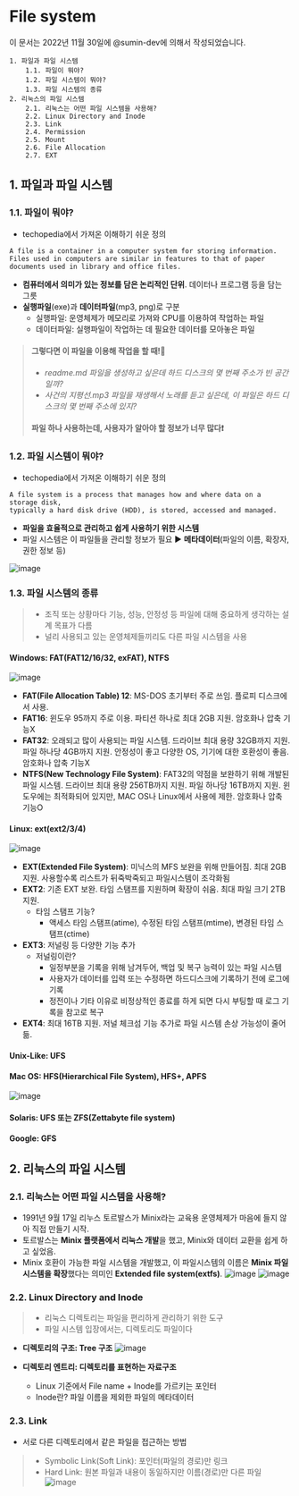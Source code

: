 # File system

이 문서는 2022년 11월 30일에 @sumin-dev에 의해서 작성되었습니다.

```
1. 파일과 파일 시스템
    1.1. 파일이 뭐야?
    1.2. 파일 시스템이 뭐야?
    1.3. 파일 시스템의 종류
2. 리눅스의 파일 시스템
    2.1. 리눅스는 어떤 파일 시스템을 사용해?
    2.2. Linux Directory and Inode
    2.3. Link
    2.4. Permission
    2.5. Mount
    2.6. File Allocation
    2.7. EXT

```

## 1. 파일과 파일 시스템
### 1.1. 파일이 뭐야?
* techopedia에서 가져온 이해하기 쉬운 정의
```
A file is a container in a computer system for storing information. 
Files used in computers are similar in features to that of paper documents used in library and office files.
```
* **컴퓨터에서 의미가 있는 정보를 담은 논리적인 단위**. 데이터나 프로그램 등을 담는 그릇
* **실행파일**(exe)과 **데이터파일**(mp3, png)로 구분
    * 실행파일: 운영체제가 메모리로 가져와 CPU를 이용하여 작업하는 파일
    * 데이터파일: 실행파일이 작업하는 데 필요한 데이터를 모아놓은 파일

> #### 그렇다면 이 파일을 이용해 작업을 할 때!🤔
>    * *readme.md 파일을 생성하고 싶은데 하드 디스크의 몇 번째 주소가 빈 공간일까?*
>    * *사건의 지평선.mp3 파일을 재생해서 노래를 듣고 싶은데, 이 파일은 하드 디스크의 몇 번째 주소에 있지?*
> #### 파일 하나 사용하는데, 사용자가 알아야 할 정보가 너무 많다❗
### 1.2. 파일 시스템이 뭐야?
* techopedia에서 가져온 이해하기 쉬운 정의
```
A file system is a process that manages how and where data on a storage disk, 
typically a hard disk drive (HDD), is stored, accessed and managed.
```
* **파일을 효율적으로 관리하고 쉽게 사용하기 위한 시스템**
* 파일 시스템은 이 파일들을 관리할 정보가 필요 ▶ **메타데이터**(파일의 이름, 확장자, 권한 정보 등)

![image](https://user-images.githubusercontent.com/109029407/205246333-b4d87a4a-a4f3-4f00-98ef-87c839b194c1.png)

### 1.3. 파일 시스템의 종류
> * 조직 또는 상황마다 기능, 성능, 안정성 등 파일에 대해 중요하게 생각하는 설계 목표가 다름
> * 널리 사용되고 있는 운영체제들끼리도 다른 파일 시스템을 사용
#### Windows: FAT(FAT12/16/32, exFAT), NTFS
![image](https://user-images.githubusercontent.com/109029407/205249330-92a06307-135c-4e78-99ee-84911cf34057.png)

* **FAT(File Allocation Table) 12**: MS-DOS 초기부터 주로 쓰임. 플로피 디스크에서 사용. 
* **FAT16**: 윈도우 95까지 주로 이용. 파티션 하나로 최대 2GB 지원. 암호화나 압축 기능X
* **FAT32**: 오래되고 많이 사용되는 파일 시스템. 드라이브 최대 용량 32GB까지 지원. 파일 하나당 4GB까지 지원. 안정성이 좋고 다양한 OS, 기기에 대한 호환성이 좋음. 암호화나 압축 기능X
* **NTFS(New Technology File System)**: FAT32의 약점을 보완하기 위해 개발된 파일 시스템. 드라이브 최대 용량 256TB까지 지원. 파일 하나당 16TB까지 지원. 윈도우에는 최적화되어 있지만, MAC OS나 Linux에서 사용에 제한. 암호화나 압축 기능O

#### Linux: ext(ext2/3/4)
![image](https://user-images.githubusercontent.com/109029407/205249448-cfebf944-9ba5-46a6-8ce6-f24dcf0864f2.png)

* **EXT(Extended File System)**: 미닉스의 MFS 보완을 위해 만들어짐. 최대 2GB 지원. 사용할수록 리스트가 뒤죽박죽되고 파일시스템이 조각화됨
* **EXT2**: 기존 EXT 보완. 타임 스탬프를 지원하며 확장이 쉬움. 최대 파일 크기 2TB 지원.
    * 타임 스탬프 기능?
        * 액세스 타임 스탬프(atime), 수정된 타임 스탬프(mtime), 변경된 타임 스탬프(ctime)  
* **EXT3**: 저널링 등 다양한 기능 추가
    * 저널링이란? 
        * 일정부분을 기록을 위해 남겨두어, 백업 및 복구 능력이 있는 파일 시스템
        * 사용자가 데이터를 입력 또는 수정하면 하드디스크에 기록하기 전에 로그에 기록
        * 정전이나 기타 이유로 비정상적인 종료를 하게 되면 다시 부팅할 때 로그 기록을 참고로 복구 
* **EXT4**: 최대 16TB 지원. 저널 체크섬 기능 추가로 파일 시스템 손상 가능성이 줄어듦.

#### Unix-Like: UFS
#### Mac OS: HFS(Hierarchical File System), HFS+, APFS
![image](https://user-images.githubusercontent.com/109029407/205249390-45caa841-a106-41de-bedc-92bd8e94f826.png)

#### Solaris: UFS 또는 ZFS(Zettabyte file system)
#### Google: GFS

## 2. 리눅스의 파일 시스템
### 2.1. 리눅스는 어떤 파일 시스템을 사용해?
* 1991년 9월 17일 리누스 토르발스가 Minix라는 교육용 운영체제가 마음에 들지 않아 직접 만들기 시작.
* 토르발스는 **Minix 플랫폼에서 리눅스 개발**을 했고, Minix와 데이터 교환을 쉽게 하고 싶었음.
* Minix 호환이 가능한 파일 시스템을 개발했고, 이 파일시스템의 이름은 **Minix 파일 시스템을 확장**했다는 의미인 **Extended file system(extfs)**.
![image](https://user-images.githubusercontent.com/109029407/205252736-0fa48668-54a7-48e7-bd53-4439c634604b.png)
![image](https://user-images.githubusercontent.com/109029407/205252202-ae22f0cf-15b7-49bc-8b22-f362c1170c3e.png)

### 2.2. Linux Directory and Inode
> * 리눅스 디렉토리는 파일을 편리하게 관리하기 위한 도구
> * 파일 시스템 입장에서는, 디렉토리도 파일이다

* **디렉토리의 구조: Tree 구조**
![image](https://user-images.githubusercontent.com/109029407/205253562-9662d8c8-e7e4-4b19-98be-40ad54f5cb37.png)

* **디렉토리 엔트리: 디렉토리를 표현하는 자료구조**
    * Linux 기준에서 File name + Inode를 가르키는 포인터
    * Inode란? 파일 이름을 제외한 파일의 메타데이터

### 2.3. Link
* 서로 다른 디렉토리에서 같은 파일을 접근하는 방법
>    * Symbolic Link(Soft Link): 포인터(파일의 경로)만 링크
>   * Hard Link: 원본 파일과 내용이 동일하지만 이름(경로)만 다른 파일
![image](https://user-images.githubusercontent.com/109029407/205254933-0155fb6c-cdeb-435a-bce9-09671d5b25c2.png)




